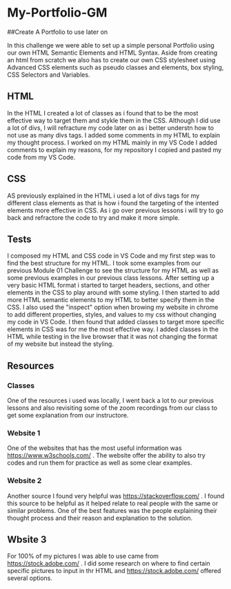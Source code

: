 # My-Portfolio-GM

##Create A Portfolio to use later on

In this challenge we were able to set up a simple personal Portfolio using our own HTML Semantic Elements and HTML Syntax. Aside from creating an html from scratch we also has to create our own CSS stylesheet using Advanced CSS elements such as pseudo classes and elements, box styling, CSS Selectors and Variables. 



## HTML

In the HTML I created a lot of classes as i found that to be the most effective way to target them and stykle them in the CSS. Although I did use a lot of divs, I will refracture my code later on as i better understn how to not use as many divs tags. I added some comments in my HTML to explain my thought process. I worked on my HTML mainly in my VS Code I added comments to explain my reasons, for my repository I copied and pasted my code from my VS Code.



## CSS

AS previously explained in the HTML i used a lot of divs tags for my different class elements as that is how i found the targeting of the intented elements more effective in CSS. As i go over previous lessons i will try to go back and refractore the code to try and make it more simple.

## Tests

I composed my HTML and CSS code in VS Code and my first step was to find the best structure for my HTML. I took some examples from our previous Module 01 Challenge to see the structure for my HTML as well as some previous examples in our previous class lessons. After setting up a very basic HTML format i started to target headers, sections, and other elements in the CSS to play around with some styling. I then started to add more HTML semantic elements to my HTML to better specify them in the CSS. I also used the "inspect" option when browing my website in chrome to add different properties, styles, and values to my css without changing my code in VS Code. I then found that added classes to target more specific elements in CSS was for me the most effective way. I added classes in the HTML while testing in the live browser that it was not changing the format of my website but instead the styling. 

## Resources 

### Classes

One of the resources i used was locally, I went back a lot to our previous lessons and also revisiting some of the zoom recordings from our class to get some explanation from our instructore.

### Website 1

One of the websites that has the most useful information was https://www.w3schools.com/ . The website offer the ability to also try codes and run them for practice as well as some clear examples.

### Website 2

Another source I found very helpful was https://stackoverflow.com/ . I found this source to be helpful as it helped relate to real people with the same or similar problems. One of the best features was the people explaining their thought process and their reason and explanation to the solution.

## Wbsite 3

For 100% of my pictures I was able to use came from https://stock.adobe.com/ . I did some research on where to find certain specific pictures to input in thr HTML and https://stock.adobe.com/ offered several options.
